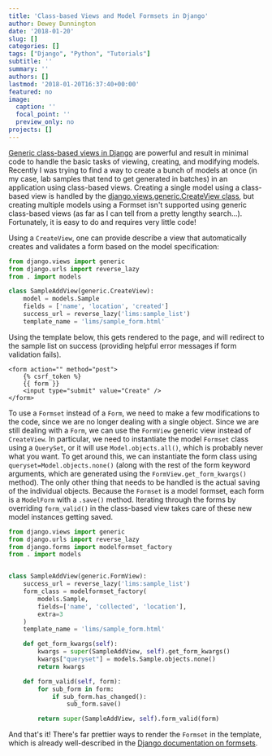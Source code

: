 ```yaml
---
title: 'Class-based Views and Model Formsets in Django'
author: Dewey Dunnington
date: '2018-01-20'
slug: []
categories: []
tags: ["Django", "Python", "Tutorials"]
subtitle: ''
summary: ''
authors: []
lastmod: '2018-01-20T16:37:40+00:00'
featured: no
image:
  caption: ''
  focal_point: ''
  preview_only: no
projects: []
---
```


<a href="https://docs.djangoproject.com/en/dev/topics/class-based-views/intro/">Generic class-based views in Django</a> are powerful and result in minimal code to handle the basic tasks of viewing, creating, and modifying models. Recently I was trying to find a way to create a bunch of models at once (in my case, lab samples that tend to get generated in batches) in an application using class-based views. Creating a single model using a class-based view is handled by the <a href="https://docs.djangoproject.com/en/dev/ref/class-based-views/generic-editing/">django.views.generic.CreateView class</a>, but creating multiple models using a Formset isn't supported using generic class-based views (as far as I can tell from a pretty lengthy search...). Fortunately, it is easy to do and requires very little code!


Using a `CreateView`, one can provide describe a view that automatically creates and validates a form based on the model specification:

```python
from django.views import generic
from django.urls import reverse_lazy
from . import models

class SampleAddView(generic.CreateView):
    model = models.Sample
    fields = ['name', 'location', 'created']
    success_url = reverse_lazy('lims:sample_list')
    template_name = 'lims/sample_form.html'
```

Using the template below, this gets rendered to the page, and will redirect to the sample list on success (providing helpful error messages if form validation fails).

```
<form action="" method="post">
    {% csrf_token %}
    {{ form }}
    <input type="submit" value="Create" />
</form>
```

To use a `Formset` instead of a `Form`, we need to make a few modifications to the code, since we are no longer dealing with a single object. Since we are still dealing with a `Form`, we can use the `FormView` generic view instead of `CreateView`. In particular, we need to instantiate the model `Formset` class using a `QuerySet`, or it will use `Model.objects.all()`, which is probably never what you want. To get around this, we can instantiate the form class using `queryset=Model.objects.none()` (along with the rest of the form keyword arguments, which are generated using the `FormView.get_form_kwargs()` method). The only other thing that needs to be handled is the actual saving of the individual objects. Because the `Formset` is a model formset, each form is a `ModelForm` with a `.save()` method. Iterating through the forms by overriding `form_valid()` in the class-based view takes care of these new model instances getting saved.


```python
from django.views import generic
from django.urls import reverse_lazy
from django.forms import modelformset_factory
from . import models


class SampleAddView(generic.FormView):
    success_url = reverse_lazy('lims:sample_list')
    form_class = modelformset_factory(
        models.Sample,
        fields=['name', 'collected', 'location'],
        extra=3
    )
    template_name = 'lims/sample_form.html'

    def get_form_kwargs(self):
        kwargs = super(SampleAddView, self).get_form_kwargs()
        kwargs["queryset"] = models.Sample.objects.none()
        return kwargs

    def form_valid(self, form):
        for sub_form in form:
            if sub_form.has_changed():
                sub_form.save()

        return super(SampleAddView, self).form_valid(form)
```

And that's it! There's far prettier ways to render the `Formset` in the template, which is already well-described in the [Django documentation on formsets](https://docs.djangoproject.com/en/dev/topics/forms/formsets/).
